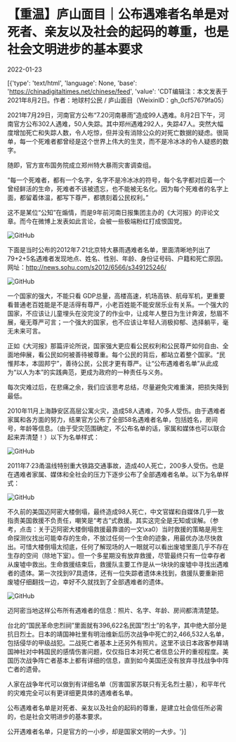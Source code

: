 # 【重温】庐山面目｜公布遇难者名单是对死者、亲友以及社会的起码的尊重，也是社会文明进步的基本要求

2022-01-23

[{'type': 'text/html', 'language': None, 'base': 'https://chinadigitaltimes.net/chinese/feed', 'value': 'CDT编辑注：本文发表于2021年8月2日。作者：地球村公民 / 庐山面目（WeixinID：gh_0cf57679fa05）



2021年7月29日，河南官方公布“7.20河南暴雨”造成99人遇难。8月2日下午，河南官方公布302人遇难，50人失踪。其中郑州遇难292人，失踪47人。突然大幅度增加死亡和失踪人数，令人吃惊，但并没有消除公众的对死亡数据的疑虑。很简单，每一个死难者都曾经是这个世界上伟大的生灵，而不是冷冰冰的令人疑惑的数字。

随即，官方宣布国务院成立郑州特大暴雨灾害调查组。

“每一个死难者，都有一个名字，名字不是冷冰冰的符号，每个名字都对应着一个曾经鲜活的生命，死难者不该被遗忘，也不能被无名化。因为每个死难者的名字上面，都留着体温，都写下尊严，都镌刻着公民权利。”

这不是某位“公知”在煽情，而是9年前河南日报集团主办的《大河报》的评论文章。而今在微博上发表如此言论，会被一些极端粉红打成恨国党。

![GitHub](https://chinadigitaltimes.net/chinese/files/2022/01/post-676117-61ebfd06ac011.png)

下面是当时公布的2012年7·21北京特大暴雨遇难者名单，里面清晰地列出了79+2+5名遇难者发现地点、姓名、性别、年龄、身份证号码、户籍和死亡原因。网址：http://news.sohu.com/s2012/6566/s349125246/

![GitHub](https://chinadigitaltimes.net/chinese/files/2022/01/post-676117-61ebfd06b844b.png)

一个国家的强大，不能只看 GDP总量，高楼高速，机场高铁、航母军机，更重要看普通老百姓能是不是活得有尊严，小老百姓能不能安居乐业有关系。一个强大的国家，不应该让儿童埋头在没完没了的作业中，让成年人整日为生计奔波，愁眉不展，毫无尊严可言；一个强大的国家，也不应该让年轻人消极抑郁、选择躺平，毫无未来可言。

正如《大河报》那篇评论所说，国家强大更应看公民权利和公民尊严如何自由、全面地伸展，看公民如何被善待被尊重。每个公民的背后，都站立着整个国家。“民惟邦本，本固邦宁”，善待公民，公民才更有尊严。让“公布遇难者名单”从此成为“以人为本”的实践典范，更成为政府的一种责任与义务。

每次灾难过后，在悲痛之余，我们应该思考总结，尽量避免灾难重演，把损失降到最低。

2010年11月上海静安区高层公寓火灾，造成58人遇难，70多人受伤。由于遇难者家属和各方面的努力，结果官方公布了全部58名遇难者名单，包括姓名，房间号，年龄等信息。（由于受灾范围确定，不公布名单的话，家属和媒体也可以联合起来弄清楚！）以下为名单样式：

![GitHub](https://chinadigitaltimes.net/chinese/files/2022/01/post-676117-61ebfd06bf488.png)

2011年7·23甬温线特别重大铁路交通事故，造成40人死亡，200多人受伤。也是在遇难者家属、媒体和全社会的压力下逐步公布了全部遇难者名单。以下为名单样式：

![GitHub](https://chinadigitaltimes.net/chinese/files/2022/01/post-676117-61ebfd06c96a6.png)

不久前的美国迈阿密大楼倒塌，最终造成98人死亡，中文官媒和自媒体几乎一致指责美国救援不负责任，嘲笑是“考古”式救援。其实这完全是无知或误解。（参考，点击：关于迈阿密大楼倒塌救援最靠谱的一文\xa0）当时救援的策略是用生命探测仪找出可能幸存的生命，不放过任何一个生命的迹象，用最优办法尽快救出。可惜大楼倒塌太彻底，任何了解现场的人一眼就可以看出废墟里面几乎不存在生存的空间（除地下室）。但一个多星期没有放弃救援，尽管最终只有一位幸存者从废墟中救出。生命救援结束后，救援队主要工作是从一块块的废墟中寻找出遇难者的遗体。第一次找到97具遗体，还有一位失踪者遗体未找到，救援队要重新把废墟仔细翻找一边，幸好不久就找到了全部遇难者的遗体。

![GitHub](https://chinadigitaltimes.net/chinese/files/2022/01/post-676117-61ebfd06d9aca.)

迈阿密当地这样公布所有遇难者的信息：照片、名字、年龄、房间都清清楚楚。

台北的“国民革命忠烈祠”里面就有396,622名民国“烈士”的名字，其中绝大部分是抗日烈士。日本的靖国神社里有明治维新后历次战争中死亡的2,466,532人名单，包括侵华的甲级战犯。二战死亡者基本上还另外有照片。这里不谈日本政客参拜靖国神社对中韩国民的感情伤害问题，仅仅指日本对死亡者信息公开的重视程度。美国历次战争阵亡者基本上都有详细的信息，直到如今美国还没有放弃寻找战争中阵亡者的遗骨。

人家在战争年代可以做到有详细名单（厉害国家苏联只有无名烈士墓），和平年代的灾难完全可以有更详细更具体的遇难者名单。

公布遇难者名单是对死者、亲友以及社会的起码的尊重，是建立社会信任所必需的，也是社会文明进步的基本要求。

公开遇难者名单，只是官方的一小步，却是国家文明的一大步。'}]